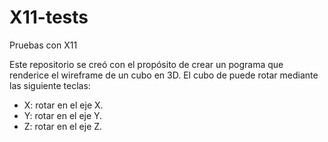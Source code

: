 # X11-tests
Pruebas con X11

Este repositorio se creó con el propósito de crear un pograma que renderice el wireframe de un cubo en 3D.
El cubo de puede rotar mediante las siguiente teclas:
  - X: rotar en el eje X.
  - Y: rotar en el eje Y.
  - Z: rotar en el eje Z.
